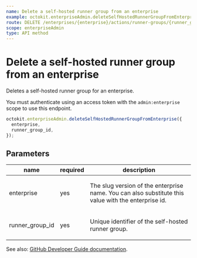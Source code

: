 ```yaml
---
name: Delete a self-hosted runner group from an enterprise
example: octokit.enterpriseAdmin.deleteSelfHostedRunnerGroupFromEnterprise({ enterprise, runner_group_id })
route: DELETE /enterprises/{enterprise}/actions/runner-groups/{runner_group_id}
scope: enterpriseAdmin
type: API method
---
```


# Delete a self-hosted runner group from an enterprise

Deletes a self-hosted runner group for an enterprise.

You must authenticate using an access token with the `admin:enterprise` scope to use this endpoint.

```js
octokit.enterpriseAdmin.deleteSelfHostedRunnerGroupFromEnterprise({
  enterprise,
  runner_group_id,
});
```

## Parameters

<table>
  <thead>
    <tr>
      <th>name</th>
      <th>required</th>
      <th>description</th>
    </tr>
  </thead>
  <tbody>
    <tr><td>enterprise</td><td>yes</td><td>

The slug version of the enterprise name. You can also substitute this value with the enterprise id.

</td></tr>
<tr><td>runner_group_id</td><td>yes</td><td>

Unique identifier of the self-hosted runner group.

</td></tr>
  </tbody>
</table>

See also: [GitHub Developer Guide documentation](https://developer.github.com/v3/enterprise-admin/actions/#delete-a-self-hosted-runner-group-from-an-enterprise).
